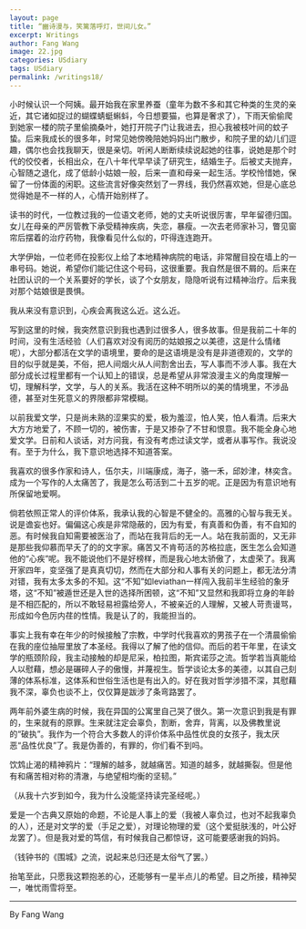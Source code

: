 ```yaml
---
layout: page
title: “豳诗漫与，笑篱落呼灯，世间儿女。”
excerpt: Writings
author: Fang Wang
image: 22.jpg
categories: USdiary
tags: USdiary
permalink: /writings18/
---
```


小时候认识一个阿姨。最开始我在家里养蚕（童年为数不多和其它种类的生灵的亲近，其它诸如捉过的蝴蝶蜻蜓蝌蚪，今日想要猫，也算是奢求了），下雨天偷偷爬到她家一楼的院子里偷摘桑叶，她打开院子门让我进去，担心我被枝叶间的蚊子蛰。后来我成长的很多年，时常见她傍晚陪她妈妈出门散步，和院子里的幼儿们逗趣，偶尔也会找我聊天，很是亲切。听闲人断断续续说起她的往事，说她是那个时代的佼佼者，长相出众，在八十年代早早读了研究生，结婚生子。后被丈夫抛弃，心智随之退化，成了低龄小姑娘一般，后来一直和母亲一起生活。学校怜惜她，保留了一份体面的闲职。这些流言好像突然划了一界线，我仍然喜欢她，但是心底总觉得她是不一样的人，心情开始别样了。

读书的时代，一位教过我的一位语文老师，她的丈夫听说很厉害，早年留德归国。女儿在母亲的严厉管教下承受精神疾病，失恋，暴瘦。一次去老师家补习，瞥见窗帘后摆着的治疗药物，我像看见什么似的，吓得连连跑开。

大学伊始，一位老师在投影仪上给了本地精神病院的电话，非常醒目投在墙上的一串号码。她说，希望你们能记住这个号码，这很重要。我自然是很不屑的。后来在社团认识的一个关系要好的学长，谈了个女朋友，隐隐听说有过精神治疗。后来我对那个姑娘很是畏惧。

我从来没有意识到，心疾会离我这么近。这么近。

写到这里的时候，我突然意识到我也遇到过很多人，很多故事。但是我前二十年的时间，没有生活经验（人们喜欢对没有阅历的姑娘报之以美德，这是什么情绪呢），大部分都活在文学的语境里，要命的是这语境是没有是非道德观的，文学的目的似乎就是美，不俗，把人间烟火从人间割舍出去，写人事而不涉人事。我在大部分成长过程里都有一个认知上的错误，总是希望从非常浪漫主义的角度理解一切，理解科学，文学，与人的关系。我活在这种不明所以的美的情境里，不涉品德，甚至对生死意义的界限都非常模糊。

以前我爱文学，只是尚未熟的涩果实的爱，极为羞涩，怕人笑，怕人看清。后来大大方方地爱了，不顾一切的，被伤害，于是又掺杂了不甘和恨意。我不能全身心地爱文学。日前和人谈话，对方问我，有没有考虑过读文学，或者从事写作。我说没有。至于为什么，我下意识地选择不知道答案。

我喜欢的很多作家和诗人，伍尔夫，川端康成，海子，骆一禾，邱妙津，林奕含。成为一个写作的人太痛苦了，我是怎么苟活到二十五岁的呢。正是因为有意识地有所保留地爱啊。

倘若依照正常人的评价体系，我承认我的心智是不健全的。高雅的心智与我无关。说是谵妄也好。偏偏这心疾是非常隐蔽的，因为有爱，有真善和伪善，有不自知的恶。有时候我自知需要被医治了，而站在我背后的无一人。站在我前面的，又无非是那些我仰慕而早夭了的的文字家。痛苦又不肯苟活的苏格拉底，医生怎么会知道他的“心疾”呢。我不能说他们不是好榜样，而是我心地太骄傲了，太虚荣了。我离开家四年，变坚强了是真真切切，然而在大部分和人事有关的问题上，都无法分清对错，我有太多太多的不知。这“不知”如leviathan一样闯入我前半生经验的象牙塔，这“不知”被遁世还是入世的选择所困顿，这“不知”又显然和我即将立身的年龄是不相匹配的，所以不敢轻易袒露给旁人，不被亲近的人理解，又被人苛责谩骂，形成如今色厉内荏的性情。我是认了的，我能担当的。

事实上我有幸在年少的时候接触了宗教，中学时代我喜欢的男孩子在一个清晨偷偷在我的座位抽屉里放了本圣经。我得以了解了他的信仰。而后的若干年里，在读文学的瓶颈阶段，我主动接触的却是尼采，柏拉图，斯宾诺莎之流。哲学若当真能给人以慰藉，想必是碾碎人子的傲慢，并蔑视生。哲学谈论太多的美德，以其自己刻薄的体系标准，这体系和世俗生活也是有出入的。好在我对哲学涉猎不深，其慰藉我不深，辜负也谈不上，仅仅算是跋涉了条弯路罢了。

两年前外婆生病的时候，我在异国的公寓里自己哭了很久。第一次意识到我是有罪的，生来就有的原罪。生来就注定会辜负，割断，舍弃，背离，以及佛教里说的“破执”。我作为一个符合大多数人的评价体系中品性优良的女孩子，我太厌恶“品性优良”了。我是伪善的，有罪的，你们看不到吗。

饮鸩止渴的精神鸦片：“理解的越多，就越痛苦。知道的越多，就越撕裂。但是他有和痛苦相对称的清澈，与绝望相均衡的坚韧。”

（从我十六岁到如今，我为什么没能坚持读完圣经呢。）

爱是一个古典又原始的命题，不论是人事上的爱（我被人辜负过，也对不起我辜负的人），还是对文学的爱（手足之爱），对理论物理的爱（这个爱挺肤浅的，叶公好龙罢了）。但是我对爱的笃信，有时候我自己都惊讶，这可能要感谢我的妈妈。

（钱钟书的《围城》之流，说起来总归还是太俗气了罢。）

抬笔至此，只愿我这颗抱恙的心，还能够有一星半点儿的希望。目之所接，精神契一，唯忧雨雪将至。



****

By Fang Wang